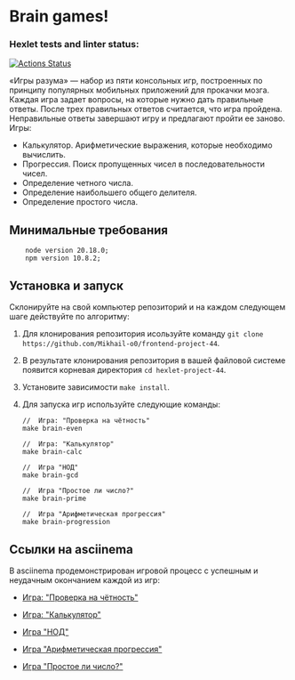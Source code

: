 # Brain games!

### Hexlet tests and linter status:
[![Actions Status](https://github.com/Mikhail-o0/frontend-project-44/actions/workflows/hexlet-check.yml/badge.svg)](https://github.com/Mikhail-o0/frontend-project-44/actions)

«Игры разума» — набор из пяти консольных игр, построенных по принципу популярных мобильных приложений для прокачки мозга. Каждая игра задает вопросы, на которые нужно дать правильные ответы. После трех правильных ответов считается, что игра пройдена. Неправильные ответы завершают игру и предлагают пройти ее заново. Игры:

* Калькулятор. Арифметические выражения, которые необходимо вычислить.
* Прогрессия. Поиск пропущенных чисел в последовательности чисел.
* Определение четного числа.
* Определение наибольшего общего делителя.
* Определение простого числа.

## Минимальные требования 
```
    node version 20.18.0;
    npm version 10.8.2;
```
## Установка и запуск
Склонируйте на свой компьютер репозиторий и на каждом следующем шаге действуйте по алгоритму:
1. Для клонирования репозитория исользуйте команду `git clone https://github.com/Mikhail-o0/frontend-project-44`.
2. В результате клонирования репозитория в вашей файловой системе появится корневая директория `cd hexlet-project-44`.
3. Установите зависимости `make install`.
4. Для запуска игр используйте следующие команды:

   ```
   //  Игра: "Проверка на чётность"
   make brain-even
   
   //  Игра: "Калькулятор"
   make brain-calc
   
   //  Игра "НОД"
   make brain-gcd
   
   //  Игра "Простое ли число?"
   make brain-prime
   
   //  Игра "Арифметическая прогрессия"
   make brain-progression
   ```

## Ссылки на asciinema

В asciinema продемонстрирован игровой процесс с успешным и неудачным окончанием каждой из игр: 

* [Игра: "Проверка на чётность"](https://asciinema.org/connect/b90c4bdd-7014-44db-99d0-b3586ecf0e8d)

* [Игра: "Калькулятор"](https://asciinema.org/a/qgcX2HSypPvqu05nN2IVENUgV)

* [Игра "НОД"](https://asciinema.org/a/5cmkUKFbVcP5H7pdJYVUemfmC)

* [Игра "Арифметическая прогрессия"](https://asciinema.org/a/N1hgvh5ajLGJTwxfN8a91Hr3L)

* [Игра "Простое ли число?"](https://asciinema.org/a/gn15WPt2gSxkK61CwKs7q3TMm)

